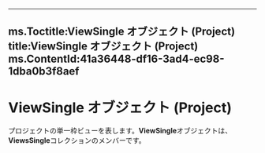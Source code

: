 

---
ms.Toctitle:ViewSingle オブジェクト (Project)
title:ViewSingle オブジェクト (Project)
ms.ContentId:41a36448-df16-3ad4-ec98-1dba0b3f8aef
---
# ViewSingle オブジェクト (Project)




プロジェクトの単一枠ビューを表します。**ViewSingle**オブジェクトは、 **ViewsSingle**コレクションのメンバーです。


